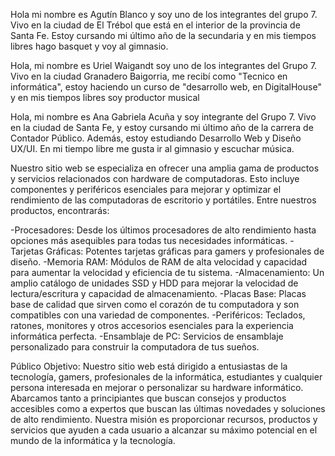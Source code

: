 Hola mi nombre es Agutín Blanco y soy uno de los integrantes del grupo 7. Vivo en la ciudad de El Trébol que está en el interior de la provincia de Santa Fe. Estoy cursando mi último año de la secundaria y en mis tiempos libres hago basquet y voy al gimnasio.

Hola, mi nombre es Uriel Waigandt soy uno de los integrantes del Grupo 7. Vivo en la ciudad Granadero Baigorria, me recibí como "Tecnico en informática", estoy haciendo un curso de "desarrollo web, en DigitalHouse" y en mis tiempos libres soy productor musical

Hola, mi nombre es Ana Gabriela Acuña y soy integrante del Grupo 7. Vivo en la ciudad de Santa Fe, y estoy cursando mi último año de la carrera de Contador Público. Además, estoy estudiando Desarrollo Web y Diseño UX/UI. En mi tiempo libre me gusta ir al gimnasio y escuchar música. 




Nuestro sitio web se especializa en ofrecer una amplia gama de productos y servicios relacionados con hardware de computadoras. Esto incluye componentes y periféricos esenciales para mejorar y optimizar el rendimiento de las computadoras de escritorio y portátiles. Entre nuestros productos, encontrarás:

-Procesadores: Desde los últimos procesadores de alto rendimiento hasta opciones más asequibles para todas tus necesidades informáticas.
-Tarjetas Gráficas: Potentes tarjetas gráficas para gamers y profesionales de diseño.
-Memoria RAM: Módulos de RAM de alta velocidad y capacidad para aumentar la velocidad y eficiencia de tu sistema.
-Almacenamiento: Un amplio catálogo de unidades SSD y HDD para mejorar la velocidad de lectura/escritura y capacidad de almacenamiento.
-Placas Base: Placas base de calidad que sirven como el corazón de tu computadora y son compatibles con una variedad de componentes.
-Periféricos: Teclados, ratones, monitores y otros accesorios esenciales para la experiencia informática perfecta.
-Ensamblaje de PC: Servicios de ensamblaje personalizado para construir la computadora de tus sueños.

Público Objetivo:
Nuestro sitio web está dirigido a entusiastas de la tecnología, gamers, profesionales de la informática, estudiantes y cualquier persona interesada en mejorar o personalizar su hardware informático. Abarcamos tanto a principiantes que buscan consejos y productos accesibles como a expertos que buscan las últimas novedades y soluciones de alto rendimiento. Nuestra misión es proporcionar recursos, productos y servicios que ayuden a cada usuario a alcanzar su máximo potencial en el mundo de la informática y la tecnología.